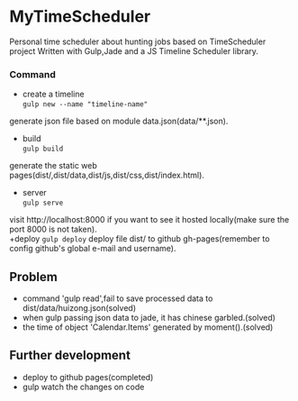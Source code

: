 # MyTimeScheduler
Personal time scheduler about hunting jobs based on TimeScheduler project
Written with Gulp,Jade and a JS Timeline Scheduler library.

### Command
+ create a timeline        
``
gulp new --name "timeline-name"
``

generate json file based on module data.json(data/**.json).
+ build    
``
gulp build
``

generate the static web pages(dist/,dist/data,dist/js,dist/css,dist/index.html).
+ server    
``
gulp serve  
``

visit http://localhost:8000 if you want to see it hosted locally(make sure the port 8000 is not taken).    
+deploy
``
gulp deploy
``
deploy file dist/ to github gh-pages(remember to config github's global e-mail and username).



## Problem
+ command 'gulp read',fail to save processed data to dist/data/huizong.json(solved)
+ when gulp passing json data to jade, it has chinese garbled.(solved)
+ the time of object 'Calendar.Items' generated by moment().(solved)

## Further development
+ deploy to github pages(completed)
+ gulp watch the changes on code
 
